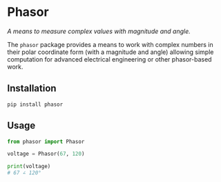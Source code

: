 


# Phasor

*A means to measure complex values with magnitude and angle.*

The `phasor` package provides a means to work with complex numbers in their
polar coordinate form (with a magnitude and angle) allowing simple computation
for advanced electrical engineering or other phasor-based work.

## Installation

```
pip install phasor
```

## Usage

```python
from phasor import Phasor

voltage = Phasor(67, 120)

print(voltage)
# 67 ∠ 120°
```